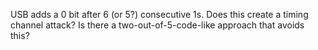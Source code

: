 USB adds a 0 bit after 6 (or 5?) consecutive 1s.  Does this create a
timing channel attack?  Is there a two-out-of-5-code-like approach
that avoids this?
